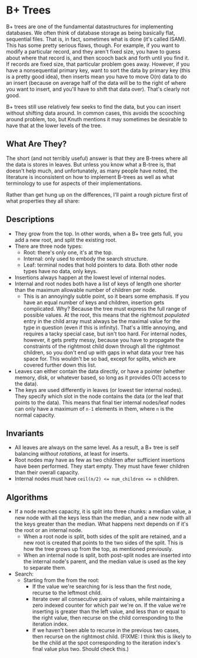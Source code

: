 B+ Trees
========

B+ trees are one of the fundamental datastructures for implementing databases. We often think of database storage as being basically flat, sequential files. That is, in fact, sometimes what is done (it's called ISAM). This has some pretty serious flaws, though. For example, if you want to modify a particular record, and they aren't fixed size, you have to guess about where that record is, and then scooch back and forth until you find it. If records are fixed size, that particular problem goes away. However, if you have a nonsequential primary key, want to sort the data by primary key (this is a pretty good idea), then inserts mean you have to move O(n) data to do an insert (because on average half of the data will be to the right of where you want to insert, and you'll have to shift that data over). That's clearly not good.

B+ trees still use relatively few seeks to find the data, but you can insert without shifting data around. In common cases, this avoids the scooching around problem, too, but Knuth mentions it may sometimes be desirable to have that at the lower levels of the tree.

What Are They?
--------------

The short (and not terribly useful) answer is that they are B-trees where all the data is stores in leaves. But unless you know what a B-tree is, that doesn't help much, and unfortunately, as many people have noted, the literature is inconsistent on how to implement B-trees as well as what terminology to use for aspects of their implementations.

Rather than get hung up on the differences, I'll paint a rough picture first of what properties they all share:

Descriptions
------------
* They grow from the top. In other words, when a B+ tree gets full, you add a new root, and split the existing root.
* There are three node types:
  * Root: there's only one, it's at the top.
  * Internal: only used to embody the search structure.
  * Leaf: terminal nodes that hold pointers to data. Both other node types have no data, only keys.
* Insertions always happen at the lowest level of internal nodes.
* Internal and root nodes both have a list of keys of length one shorter than the maximum allowable number of children per node.
  * This is an annoyingly subtle point, so it bears some emphasis. If you have an equal number of keys and children, insertion gets complicated. Why? Because the tree must express the full range of possible values. At the root, this means that the rightmost *populated* entry in the child array must always be the maximal value for the type in question (even if this is infinity). That's a little annoying, and requires a tacky special case, but isn't too hard. For internal nodes, however, it gets pretty messy, because you have to propagate the constraints of the rightmost child down through all the rightmost children, so you don't end up with gaps in what data your tree has space for. This wouldn't be so bad, except for splits, which are covered further down this list.
* Leaves can either contain the data directly, or have a pointer (whether memory, disk, or whatever based, so long as it provides O(1) access to the data).
* The keys are used differently in leaves (or lowest tier internal nodes). They specify which slot in the node contains the data (or the leaf that points to the data). This means that final tier internal nodes/leaf nodes can only have a maximum of `n-1` elements in them, where `n` is the normal capacity.

Invariants
----------

* All leaves are always on the same level. As a result, a B+ tree is self balancing *without rotations*, at least for inserts.
* Root nodes may have as few as two children after sufficient insertions have been performed. They start empty. They must have fewer children than their overall capacity.
* Internal nodes must have `ceil(n/2) <= num_children <= n` children.

Algorithms
----------

* If a node reaches capacity, it is split into three chunks: a median value, a new node with all the keys less than the median, and a new node with all the keys greater than the median. What happens next depends on if it's the root or an internal node.
  * When a root node is split, both sides of the split are retained, and a new root is created that points to the two sides of the split. This is how the tree grows up from the top, as mentioned previously.
  * When an internal node is split, both post-split nodes are inserted into the internal node's parent, and the median value is used as the key to separate them.
* Search:
  * Starting from the from the root:
    * If the value we're searching for is less than the first node, recurse to the leftmost child.
    * Iterate over all consecutive pairs of values, while maintaining a zero indexed counter for which pair we're on. If the value we're inserting is greater than the left value, and less than or equal to the right value, then recurse on the child corresponding to the iteration index.
    * If we haven't been able to recurse in the previous two cases, then recurse on the rightmost child. (FIXME: I think this is likely to be the child at the spot corresponding to the iteration index's final value plus two. Should check this.)
